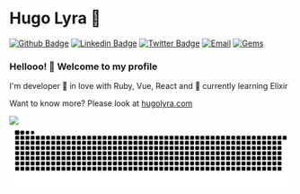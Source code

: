 # Hugo Lyra 👾

[![Github Badge](https://img.shields.io/badge/-Github-000?style=flat-square&logo=Github&logoColor=white&link=https://github.com/hamorim)](https://github.com/hamorim)
[![Linkedin Badge](https://img.shields.io/badge/-LinkedIn-blue?style=flat-square&logo=Linkedin&logoColor=white&link=https://www.linkedin.com/in/hugolyra/)](https://www.linkedin.com/in/hugolyra/)
[![Twitter Badge](https://img.shields.io/badge/-Twitter-1ca0f1?style=flat-square&labelColor=1ca0f1&logo=twitter&logoColor=white&link=https://twitter.com/h_lyra)](https://twitter.com/hugoalyra)
[![Email](https://img.shields.io/badge/email-me-blue?style=flat-square)](mailto:me@hugolyra.com)
[![Gems](https://img.shields.io/gem/u/hugolyra?style=flat-square)](https://rubygems.org/profiles/hugolyra)


### Hellooo! 👋 Welcome to my profile

I'm developer 💙 in love with Ruby, Vue, React and 🌱 currently learning Elixir

Want to know more? Please look at [hugolyra.com](https://www.hugolyra.com/)

<img width="440px" align="left" src="https://github-readme-stats.vercel.app/api/top-langs/?username=hamorim&layout=compact&theme=dracula" />

![Snake animation](https://github.com/hamorim/hamorim/blob/output/github-contribution-grid-snake.svg)
